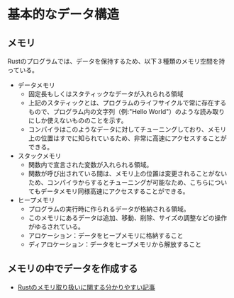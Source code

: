# 基本的なデータ構造

## メモリ

Rustのプログラムでは、データを保持するため、以下３種類のメモリ空間を持っている。

- データメモリ
  - 固定長もしくはスタティックなデータが入れられる領域
  - 上記のスタティックとは、プログラムのライフサイクルで常に存在するもので、プログラム内の文字列（例:"Hello World"）のような読み取りにしか使えないもののことを示す。
  - コンパイラはこのようなデータに対してチューニングしており、メモリ上の位置はすでに知られているため、非常に高速にアクセスすることができる。
- スタックメモリ
  - 関数内で宣言された変数が入れられる領域。
  - 関数が呼び出されている間は、メモリ上の位置は変更されることがないため、コンパイラからするとチューニングが可能なため、こちらについてもデータメモリ同様高速にアクセスすることができる。
- ヒープメモリ
  - プログラムの実行時に作られるデータが格納される領域。
  - このメモリにあるデータは追加、移動、削除、サイズの調整などの操作がゆるされている。
  - アロケーション：データをヒープメモリに格納すること
  - ディアロケーション：データをヒープメモリから解放すること


## メモリの中でデータを作成する

- [Rustのメモリ取り扱いに関する分かりやすい記事](https://os.phil-opp.com/ja/heap-allocation/)
